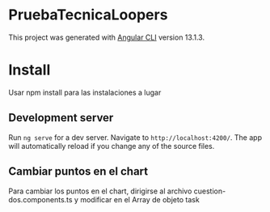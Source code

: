 # PruebaTecnicaLoopers

This project was generated with [Angular CLI](https://github.com/angular/angular-cli) version 13.1.3.

# Install
Usar npm install para las instalaciones a lugar
## Development server

Run `ng serve` for a dev server. Navigate to `http://localhost:4200/`. The app will automatically reload if you change any of the source files.

## Cambiar puntos en el chart

Para cambiar los puntos en el chart, dirigirse al archivo cuestion-dos.components.ts y modificar en el Array de objeto task

